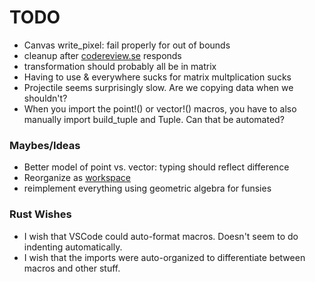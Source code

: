 # TODO

* Canvas write_pixel: fail properly for out of bounds
* cleanup after [codereview.se](https://codereview.stackexchange.com/questions/236895/color-and-canvas-implementations-in-rust-for-ray-tracer-challenge) responds
* transformation should probably all be in matrix
* Having to use & everywhere sucks for matrix multplication sucks
* Projectile seems surprisingly slow. Are we copying data when we shouldn't?
* When you import the point!() or vector!() macros, you have to also manually import build_tuple and Tuple. Can that be automated?


### Maybes/Ideas

* Better model of point vs. vector: typing should reflect difference
* Reorganize as [workspace](https://doc.rust-lang.org/cargo/reference/manifest.html#the-workspace-section)
* reimplement everything using geometric algebra for funsies


### Rust Wishes
* I wish that VSCode could auto-format macros. Doesn't seem to do indenting automatically.
* I wish that the imports were auto-organized to differentiate between macros and other stuff.
